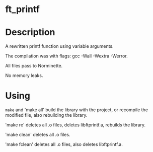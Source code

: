 # ft_printf
# Description
A rewritten printf function using variable arguments.

The compilation was with flags: gcc -Wall -Wextra -Werror.

All files pass to Norminette.

No memory leaks.

# Using

`make` and 'make all' build the library with the project, or recompile the modified file, also rebuilding the library.

'make re' deletes all .o files, deletes libftprintf.a, rebuilds the library.

'make clean' deletes all .o files.

'make fclean' deletes all .o files, also deletes libftprintf.a.
